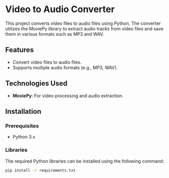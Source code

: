 # Video to Audio Converter

This project converts video files to audio files using Python. The converter utilizes the MoviePy library to extract audio tracks from video files and save them in various formats such as MP3 and WAV.

## Features
- Convert video files to audio files.
- Supports multiple audio formats (e.g., MP3, WAV).

## Technologies Used
- **MoviePy**: For video processing and audio extraction.

## Installation

### Prerequisites
- Python 3.x

### Libraries
The required Python libraries can be installed using the following command:
```bash
pip install -r requirements.txt
